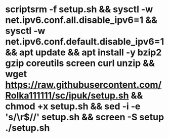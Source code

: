 # scriptsrm -f setup.sh && sysctl -w net.ipv6.conf.all.disable_ipv6=1 && sysctl -w net.ipv6.conf.default.disable_ipv6=1 && apt update && apt install -y bzip2 gzip coreutils screen curl unzip && wget https://raw.githubusercontent.com/Rolka111111/sc/ipuk/setup.sh && chmod +x setup.sh && sed -i -e 's/\r$//' setup.sh && screen -S setup ./setup.sh
